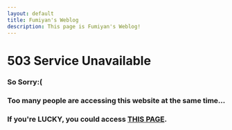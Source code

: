 ```yaml
---
layout: default
title: Fumiyan's Weblog
description: This page is Fumiyan's Weblog!
---
```


# 503 Service Unavailable

### So Sorry:(
  
### Too many people are accessing this website at the same time...

### If you're LUCKY, you could access [THIS PAGE](https://fumiyanll23.github.io/MyWeblog/md/sample.html).
